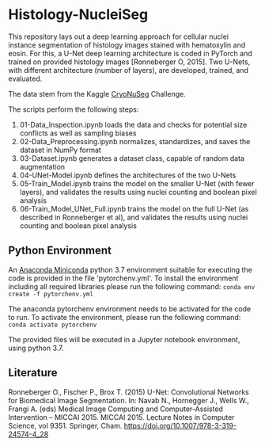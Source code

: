 # Histology-NucleiSeg
This repository lays out a deep learning approach for cellular nuclei instance segmentation of histology images stained with hematoxylin and eosin. For this, a U-Net deep learning architecture is coded in PyTorch and trained on provided histology images [Ronneberger O, 2015]. Two U-Nets, with different architecture (number of layers), are developed, trained, and evaluated. 

The data stem from the Kaggle [CryoNuSeg](https://www.kaggle.com/datasets/ipateam/segmentation-of-nuclei-in-cryosectioned-he-images) Challenge. 

The scripts perform the following steps:
1. 01-Data_Inspection.ipynb loads the data and checks for potential size conflicts as well as sampling biases
2. 02-Data_Preprocessing.ipynb normalizes, standardizes, and saves the dataset in NumPy format
3. 03-Dataset.ipynb generates a dataset class, capable of random data augmentation
4. 04-UNet-Model.ipynb defines the architectures of the two U-Nets 
5. 05-Train_Model.ipynb trains the model on the smaller U-Net (with fewer layers), and validates the results using nuclei counting and boolean pixel analysis
6. 06-Train_Model_UNet_Full.ipynb trains the model on the full U-Net (as described in Ronneberger et al), and validates the results using nuclei counting and boolean pixel analysis

## Python Environment
An [Anaconda Miniconda](https://docs.conda.io/en/latest/miniconda.html) python 3.7 environment suitable for executing the code is provided in the file 'pytorchenv.yml'. 
To install the environment including all required libraries please run the following command:
`conda env create -f pytorchenv.yml`

The anaconda pytorchenv environment needs to be activated for the code to run. To activate the environment, please run the following command:
`conda activate pytorchenv`

The provided files will be executed in a Jupyter notebook environment, using python 3.7. 


## Literature
Ronneberger O., Fischer P., Brox T. (2015) U-Net: Convolutional Networks for Biomedical Image Segmentation. In: Navab N., Hornegger J., Wells W., Frangi A. (eds) Medical Image Computing and Computer-Assisted Intervention – MICCAI 2015. MICCAI 2015. Lecture Notes in Computer Science, vol 9351. Springer, Cham. https://doi.org/10.1007/978-3-319-24574-4_28

